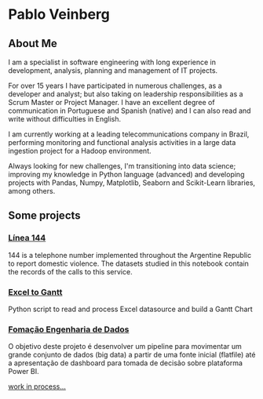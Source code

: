# Pablo Veinberg

## About Me

I am a specialist in software engineering with long experience in development, analysis, planning and management of IT projects.

For over 15 years I have participated in numerous challenges, as a developer and analyst; but also taking on leadership responsibilities as a Scrum Master or Project Manager. I have an excellent degree of communication in Portuguese and Spanish (native) and I can also read and write without difficulties in English.

I am currently working at a leading telecommunications company in Brazil, performing monitoring and functional analysis activities in a large data ingestion project for a Hadoop environment.

Always looking for new challenges, I'm transitioning into data science; improving my knowledge in Python language (advanced) and developing projects with Pandas, Numpy, Matplotlib, Seaborn and Scikit-Learn libraries, among others.

## Some projects

### [Línea 144](https://github.com/pveinberg/linea-144)
144 is a telephone number implemented throughout the Argentine Republic to report domestic violence. The datasets studied in this notebook contain the records of the calls to this service.

### [Excel to Gantt](https://github.com/pveinberg/excel-to-gantt)
Python script to read and process Excel datasource and build a Gantt Chart

### [Fomação Engenharia de Dados](https://github.com/pveinberg/formacao-engenharia-dados)
O objetivo deste projeto é desenvolver um pipeline para movimentar um grande conjunto de dados (big data) a partir de uma fonte inicial (flatfile) até a apresentação de dashboard para tomada de decisão sobre plataforma Power BI.

[work in process...](#)
